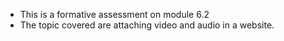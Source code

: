 - This is a formative assessment on module 6.2
- The topic covered are attaching video and audio in a website.
